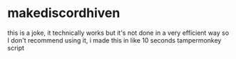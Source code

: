 # makediscordhiven
this is a joke, it technically works but it's not done in a very efficient way so I don't recommend using it, i made this in like 10 seconds
tampermonkey script
